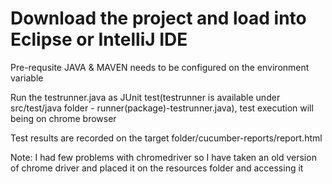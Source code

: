 # Download the project and load into Eclipse or IntelliJ IDE
Pre-requsite JAVA & MAVEN needs to be configured on the environment variable

Run the testrunner.java as JUnit test(testrunner is available under src/test/java folder - runner(package)-testrunner.java), test execution will being on chrome browser

Test results are recorded on the target folder/cucumber-reports/report.html

Note: I had few problems with chromedriver so I have taken an old version of chrome driver and placed it on the resources folder and accessing it
